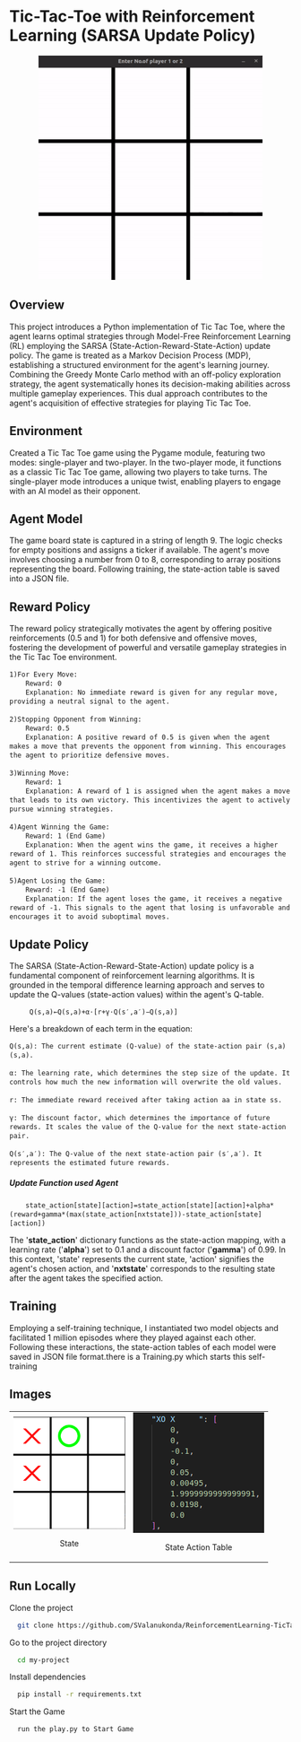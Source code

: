 
# Tic-Tac-Toe with Reinforcement Learning (SARSA Update Policy)

<div align="center">
  <img src="./temp/Gameplay.gif" alt="Game Play" width =400 height =400>
</div>


## Overview

This project introduces a Python implementation of Tic Tac Toe, where the agent learns optimal strategies through Model-Free Reinforcement Learning (RL) employing the SARSA (State-Action-Reward-State-Action) update policy. The game is treated as a Markov Decision Process (MDP), establishing a structured environment for the agent's learning journey. Combining the Greedy Monte Carlo method with an off-policy exploration strategy, the agent systematically hones its decision-making abilities across multiple gameplay experiences. This dual approach contributes to the agent's acquisition of effective strategies for playing Tic Tac Toe. 

## Environment
Created a Tic Tac Toe game using the Pygame module, featuring two modes: single-player and two-player. In the two-player mode, it functions as a classic Tic Tac Toe game, allowing two players to take turns. The single-player mode introduces a unique twist, enabling players to engage with an AI model as their opponent.

## Agent Model
The game board state is captured in a string of length 9. The logic checks for empty positions and assigns a ticker if available. The agent's move involves choosing a number from 0 to 8, corresponding to array positions representing the board. Following training, the state-action table is saved into a JSON file.

## Reward Policy
The reward policy strategically motivates the agent by offering positive reinforcements (0.5 and 1) for both defensive and offensive moves, fostering the development of powerful and versatile gameplay strategies in the Tic Tac Toe environment.

    1)For Every Move:
        Reward: 0
        Explanation: No immediate reward is given for any regular move, providing a neutral signal to the agent.

    2)Stopping Opponent from Winning:
        Reward: 0.5
        Explanation: A positive reward of 0.5 is given when the agent makes a move that prevents the opponent from winning. This encourages the agent to prioritize defensive moves.

    3)Winning Move:
        Reward: 1
        Explanation: A reward of 1 is assigned when the agent makes a move that leads to its own victory. This incentivizes the agent to actively pursue winning strategies.

    4)Agent Winning the Game:
        Reward: 1 (End Game)
        Explanation: When the agent wins the game, it receives a higher reward of 1. This reinforces successful strategies and encourages the agent to strive for a winning outcome.

    5)Agent Losing the Game:
        Reward: -1 (End Game)
        Explanation: If the agent loses the game, it receives a negative reward of -1. This signals to the agent that losing is unfavorable and encourages it to avoid suboptimal moves.

## Update Policy
The SARSA (State-Action-Reward-State-Action) update policy is a fundamental component of reinforcement learning algorithms. It is grounded in the temporal difference learning approach and serves to update the Q-values (state-action values) within the agent's Q-table.

         Q(s,a)←Q(s,a)+α⋅[r+γ⋅Q(s′,a′)−Q(s,a)]

Here's a breakdown of each term in the equation:

    Q(s,a): The current estimate (Q-value) of the state-action pair (s,a)(s,a).

    α: The learning rate, which determines the step size of the update. It controls how much the new information will overwrite the old values.

    r: The immediate reward received after taking action aa in state ss.

    γ: The discount factor, which determines the importance of future rewards. It scales the value of the Q-value for the next state-action pair.

    Q(s′,a′): The Q-value of the next state-action pair (s′,a′). It represents the estimated future rewards.

##### Update Function  used Agent
        state_action[state][action]=state_action[state][action]+alpha*(reward+gamma*(max(state_action[nxtstate]))-state_action[state][action])
The '**state_action**'  dictionary functions as the state-action mapping, with a learning rate ('**alpha**') set to 0.1 and a discount factor ('**gamma**') of 0.99. In this context, 'state' represents the current state, 'action' signifies the agent's chosen action, and '**nxtstate**' corresponds to the resulting state after the agent takes the specified action.

## Training
Employing a self-training technique, I instantiated two model objects and facilitated 1 million episodes where they played against each other. Following these interactions, the state-action tables of each model were saved in JSON file format.there is a Training.py which starts this self-training

## Images
<table>
  <tr>
    <td align="center">
      <img src="./temp/state.png" alt="State" width="200" height="200" title="State">
      <p>State</p>
    </td>
    <td align="center">
      <img src="./temp/stateactiontable.png" alt="State Action Table" title="State Action Table">
      <p>State Action Table</p>
    </td>
  </tr>
</table>


## Run Locally
Clone the project

```bash
  git clone https://github.com/SValanukonda/ReinforcementLearning-TicTacToe.git
```

Go to the project directory

```bash
  cd my-project
```

Install dependencies

```bash
  pip install -r requirements.txt
```

Start the Game

```bash
  run the play.py to Start Game
```


